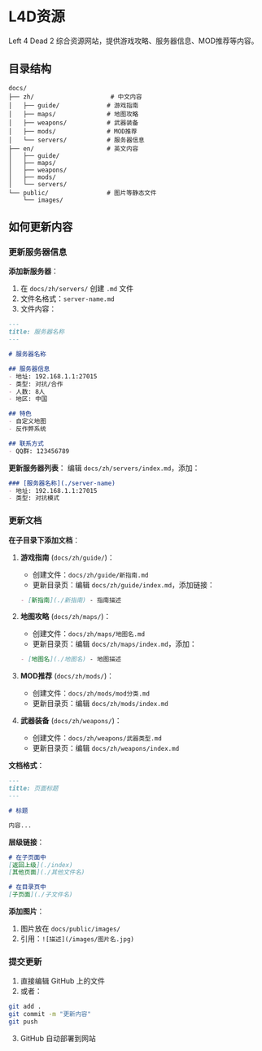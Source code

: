 # L4D资源

Left 4 Dead 2 综合资源网站，提供游戏攻略、服务器信息、MOD推荐等内容。

## 目录结构

```
docs/
├── zh/                     # 中文内容
│   ├── guide/             # 游戏指南
│   ├── maps/              # 地图攻略
│   ├── weapons/           # 武器装备
│   ├── mods/              # MOD推荐
│   └── servers/           # 服务器信息
├── en/                    # 英文内容
│   ├── guide/
│   ├── maps/
│   ├── weapons/
│   ├── mods/
│   └── servers/
└── public/                # 图片等静态文件
    └── images/
```

## 如何更新内容

### 更新服务器信息

**添加新服务器**：
1. 在 `docs/zh/servers/` 创建 `.md` 文件
2. 文件名格式：`server-name.md`
3. 文件内容：
```markdown
---
title: 服务器名称
---

# 服务器名称

## 服务器信息
- 地址: 192.168.1.1:27015
- 类型: 对抗/合作
- 人数: 8人
- 地区: 中国

## 特色
- 自定义地图
- 反作弊系统

## 联系方式
- QQ群: 123456789
```

**更新服务器列表**：
编辑 `docs/zh/servers/index.md`，添加：
```markdown
### [服务器名称](./server-name)
- 地址: 192.168.1.1:27015
- 类型: 对抗模式
```

### 更新文档

**在子目录下添加文档**：

1. **游戏指南** (`docs/zh/guide/`)：
   - 创建文件：`docs/zh/guide/新指南.md`
   - 更新目录页：编辑 `docs/zh/guide/index.md`，添加链接：
   ```markdown
   - [新指南](./新指南) - 指南描述
   ```

2. **地图攻略** (`docs/zh/maps/`)：
   - 创建文件：`docs/zh/maps/地图名.md`
   - 更新目录页：编辑 `docs/zh/maps/index.md`，添加：
   ```markdown
   - [地图名](./地图名) - 地图描述
   ```

3. **MOD推荐** (`docs/zh/mods/`)：
   - 创建文件：`docs/zh/mods/mod分类.md`
   - 更新目录页：编辑 `docs/zh/mods/index.md`

4. **武器装备** (`docs/zh/weapons/`)：
   - 创建文件：`docs/zh/weapons/武器类型.md`
   - 更新目录页：编辑 `docs/zh/weapons/index.md`

**文档格式**：
```markdown
---
title: 页面标题
---

# 标题

内容...
```

**层级链接**：
```markdown
# 在子页面中
[返回上级](./index)
[其他页面](./其他文件名)

# 在目录页中
[子页面](./子文件名)
```

**添加图片**：
1. 图片放在 `docs/public/images/`
2. 引用：`![描述](/images/图片名.jpg)`

### 提交更新

1. 直接编辑 GitHub 上的文件
2. 或者：
```bash
git add .
git commit -m "更新内容"
git push
```

3. GitHub 自动部署到网站
